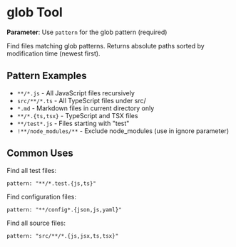 # glob Tool

**Parameter**: Use `pattern` for the glob pattern (required)

Find files matching glob patterns. Returns absolute paths sorted by modification time (newest first).

## Pattern Examples

- `**/*.js` - All JavaScript files recursively
- `src/**/*.ts` - All TypeScript files under src/
- `*.md` - Markdown files in current directory only
- `**/*.{ts,tsx}` - TypeScript and TSX files
- `**/test*.js` - Files starting with "test"
- `!**/node_modules/**` - Exclude node_modules (use in ignore parameter)

## Common Uses

Find all test files:

```
pattern: "**/*.test.{js,ts}"
```

Find configuration files:

```
pattern: "**/config*.{json,js,yaml}"
```

Find all source files:

```
pattern: "src/**/*.{js,jsx,ts,tsx}"
```
